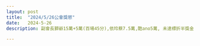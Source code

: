 ```yaml
---
layout: post
title:  "2024/5/26公會獎懲"
date:   2024-5-26
description: 副會長獅爺15萬+5萬(百場45分),依玲蔡7.5萬,酷ano5萬, 未達標折半獎金, 特別獎,獅爺,紫陽,lingoce 五十場各加三萬(公告三日內可異議,無異議即定案移帳歸戶)

---
```

